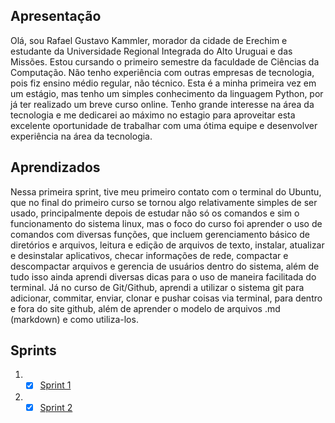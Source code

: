 ## Apresentação

​Olá, sou Rafael Gustavo Kammler, morador da cidade de Erechim e estudante da Universidade Regional Integrada do Alto Uruguai e das Missões. Estou cursando o primeiro semestre da faculdade de Ciências da Computação. Não tenho experiência com outras empresas de tecnologia, pois fiz ensino médio regular, não técnico. Esta é a minha primeira vez em um estágio, mas tenho um simples conhecimento da linguagem Python, por já ter realizado um breve curso online. Tenho grande interesse na área da tecnologia e me dedicarei ao máximo no estagio para aproveitar esta excelente oportunidade de trabalhar com uma ótima equipe e desenvolver experiência na área da tecnologia.

## Aprendizados
  
  Nessa primeira sprint, tive meu primeiro contato com o terminal do Ubuntu, que no final do primeiro curso se tornou algo relativamente simples de ser usado, principalmente depois de estudar não só os comandos e sim o funcionamento do sistema linux, mas o foco do curso foi aprender o uso de comandos com diversas funções, que incluem gerenciamento básico de diretórios e arquivos, leitura e edição de arquivos de texto, instalar, atualizar e desinstalar aplicativos, checar informações de rede, compactar e descompactar arquivos e gerencia de usuários dentro do sistema, além de tudo isso ainda aprendi diversas dicas para o uso de maneira facilitada do terminal. Já no curso de Git/Github, aprendi a utilizar o sistema git para adicionar, commitar, enviar, clonar e pushar coisas via terminal, para dentro e fora do site github, além de aprender o modelo de arquivos .md (markdown) e como utiliza-los.


## Sprints 

1. -[x] [Sprint 1](Sprint%201/README.md)
2. -[x] [Sprint 2](./Sprint%202/README.md)